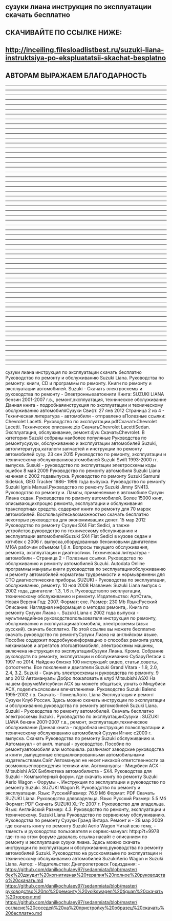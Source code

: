 сузуки лиана инструкция по эксплуатации скачать бесплатно
--------------------------------------------------
СКАЧИВАЙТЕ ПО ССЫЛКЕ НИЖЕ:
--------------------------------------------------
http://inceiling.filesloadlistbest.ru/suzuki-liana-instruktsiya-po-ekspluatatsii-skachat-besplatno
--------------------------------------------------
АВТОРАМ ВЫРАЖАЕМ БЛАГОДАРНОСТЬ
--------------------------------------------------
--------------------------------------------------
--------------------------------------------------
--------------------------------------------------
--------------------------------------------------
--------------------------------------------------
--------------------------------------------------
--------------------------------------------------
--------------------------------------------------
--------------------------------------------------
--------------------------------------------------
--------------------------------------------------
--------------------------------------------------
--------------------------------------------------
--------------------------------------------------
--------------------------------------------------
--------------------------------------------------
--------------------------------------------------
--------------------------------------------------
--------------------------------------------------
--------------------------------------------------
--------------------------------------------------
--------------------------------------------------
--------------------------------------------------
--------------------------------------------------
--------------------------------------------------
--------------------------------------------------
--------------------------------------------------
--------------------------------------------------
--------------------------------------------------
--------------------------------------------------
--------------------------------------------------
--------------------------------------------------
--------------------------------------------------
--------------------------------------------------
--------------------------------------------------
--------------------------------------------------
--------------------------------------------------
--------------------------------------------------
--------------------------------------------------
--------------------------------------------------
--------------------------------------------------
--------------------------------------------------
--------------------------------------------------
--------------------------------------------------
--------------------------------------------------
--------------------------------------------------
--------------------------------------------------
--------------------------------------------------
--------------------------------------------------
--------------------------------------------------
--------------------------------------------------
--------------------------------------------------
--------------------------------------------------
--------------------------------------------------
--------------------------------------------------
--------------------------------------------------
--------------------------------------------------
--------------------------------------------------
--------------------------------------------------
сузуки лиана инструкция по эксплуатации скачать бесплатно Руководство по ремонту и обслуживанию Suzuki Liana. Руководства по ремонту: книги, CD и программы по ремонту. Книги по ремонту и эксплуатации автомобилей. Suzuki - Скачать электросхемы и руководства по ремонту - Электронныеавтокниги  Книга: SUZUKI LIANA бензин 2001-2007 г.в., ремонт,эксплуатация, техническое обслуживание  Данная книга - подробнаяинструкция по эксплуатации и техническому обслуживанию автомобиляСузуки Свифт. 27 янв 2012  Страница 2 из 4 - Техническая литература - автомобили - отправлено вПолезные ссылки: Chevrolet Lacetti. Руководство по эксплуатации.pdfСкачатьChevrolet Lacetti. Техническое описание.zip СкачатьChevrolet LacettiSedan. Эксплуатация, обслуживание, ремонт.djvu СкачатьChevrolet. В категории Suzuki собраны наиболее популяные Руководства по ремонтусузуки, обслуживанию и эксплуатации автомобилей Suzuki, автолитература,каталоги запчастей и инструкции по ремонту автомобилей сузу. 23 сен 2015  Руководство по ремонту, эксплуатации и техническому обслуживаниюавтомобилей Suzuki Swift 1993-2000 гг. выпуска. Susuki - руководство по эксплуатации электросхемы коды ошибок
8 май 2009  Руководство по ремонту автомобиля Suzuki Liana начиная с 2002 годавыпуска. Руководство по ремонту Suzuki Samurai  Sidekick, GEO Tracker 1986- 1996 года выпуска. Руководство по ремонту Suzuki Ignis Manual.Руководство по ремонту Suzuki Jimny SN413. Руководство по ремонту и. Лампы, применяемые в автомобиле Сузуки Лиана седан. Руководства по ремонту автомобилей. Более 15000 книг, описывающихпроцес ремонта, эксплуатации и обслуживания транспортных средств. содержит книги по ремонту для 70 марок автомобилей. Воспользуйтесьвозможностью скачать бесплатно некоторые руководства для экономииваших денег. 15 мар 2012  Руководство по ремонту Сузуки SX4  Fiat Sedici, а также устройство,руководство по техническому обслуживанию и эксплуатации автомобилейSuzuki SX4  Fiat Sedici в кузове седан и хэтчбек с 2006 г. выпуска,оборудованных бензиновыми двигателем M16A рабочим объемом 1,6 л. Вопросы текущего обслуживания, ремонта, эксплуатации и диагностики. Техническая литература - автомобили - Страница 2 - Полезные ссылки. Руководство по обслуживанию и ремонту автомобилей Suzuki. Autodata Online программы мануалы книги руководства по эксплуатацииобслуживанию и ремонту автомобилей нормативы трудоемкости и нормывремени для СТО диагностические приборы.
SUZUKI - Руководства по эксплуатации, обслуживанию, ремонту. 10 ноя 2008  Название: Suzuki Liana выпуск с 2002 года, двигатели: 1.3, 1.6 л. Руководствопо эксплуатации, техническому обслуживанию и ремонту. Издательство: АртСтиль, Новая Версия Год: 2007. Формат: ехе. Размер: 230 Mb Язык:Русский Описание: Наглядная информация о методах ремонта,. Книга по ремонту Сузуки Лиана -. Suzuki Liana с 2002 года выпуска - мультимедийное руководствопользователя инструкция по ремонту, обслуживанию и эксплуатацииавтомобиля, электросхемы (язык русский). скачать бесплатно. По этой ссылке вы можете бесплатно скачать руководство по ремонтуСузуки Лиана на английском языке. Пособие содержит подробнуюинформацию о способах ремонта узлов, механизмов и агрегатов этогоавтомобиля, электросхемы машины, включена инструкция по эксплуатацииСузуки Лиана. Кроме. Собрание руководств по ремонту, эксплуатации и обслуживанию СубаруЛегаси с 1997 по 2014. Найдено близко 100 инструкций: видео, статьи,советы, фотоотчеты. Все поколения и двигатели Suzuki Grand Vitara - 1.9, 2.0, 2.4, 3.2. Suzuki - Скачать электросхемы и руководства по ремонту. 9 апр 2012  Автомануалы Добро пожаловать в клуб Mitsubishi ASX! На нашем форумеМитсубиси АСХ вы можете общаться, узнать о Мицубиси АСХ, поделитьсясвоими впечатлениями.
Руководство Suzuki Baleno 1995-2002 г.в.  Скачать - ГомельАвто. Liana  Эксплуатация и ремонт  Сузуки Клуб Россия. Здесь можно скачать инструкции по эксплуатации и обслуживанию,руководства по ремонту автомобилей Suzuki Liana. Suzuki - Руководства по ремонту автомобилей. Скачать бесплатно электросхемы Suzuki .  Руководство по эксплуатацииСузуки : SUZUKI LIANA бензин 2001-2007 г.в., ремонт, эксплуатация,техническое обслуживание  Данная книга - подробная инструкция поэксплуатации и техническому обслуживанию автомобилей Сузуки Игнис с2000 г. выпуска. Скачать Руководства по ремонту Suzuki обслуживанию и. Автомануал - от англ. manual - руководство. Пособие по ремонтуавтомобиля или мотоцикла. различают заводские руководства и книги ,выпущенные специализированными автомобильными издательствами.Cайт Автомануал не несет никакой ответственности за возможныеповреждения техники или. Автомануалы - Мицубиси АСХ - Mitsubishi ASX
Библиотека автомобилиста - SX4. Руководства для Suzuki - Компьютерный форум. где скачать книгу по ремонту Suzuki Aerio Wagon - Форумы -. Инструкция по эксплуатации и руководство по ремонту Suzuki. SUZUKI Wagon R. Руководство по ремонту и эксплуатации. Язык: РусскийРазмер: 76.9 Мб Формат: PDF Скачать SUZUKI Liana. Руководство длявладельца. Язык: Русский Размер: 5.5 Мб Формат: PDF Скачать SUZUKI XL-7с 2007 г. Руководство для владельца. Язык: Английский Размер: 4.3. Руководство по ремонту, эксплуатации и техническому. Suzuki Liana  Руководство по сервисному обслуживанию. Руководства по ремонту Сузуки Гранд Витара. Ремонт и  -
28 мар 2009  где скачать книгу по ремонту Suzuki Aerio Wagon  Читай всю тему, - таместь и руководство пользователя и сервис-мануал: http:p?t=9978  где-то на этом форуме давалась ссылка насайт с описанием по ремонту и эксплуатации сузуки лиана. Здесь можно скачать инструкции по эксплуатации и обслуживанию,руководства по ремонту автомобилей Suzuki.  Руководство на русскомязыке по эксплуатации и техническому обслуживанию автомобилей SuzukiAerio Wagon и Suzuki Liana. Автор: - Издательство: Днепропетровск Годиздания: -
https://github.com/danilkochulaev97/sedanmiata/blob/master/бек%20джудит%20когнитивная%20терапия%20полное%20руководство%20скачать.md
https://github.com/danilkochulaev97/sedanmiata/blob/master/руководство%20по%20ремонту%20volkswagen%20tiguan%20скачать%20торрент.md
https://github.com/danilkochulaev97/sedanmiata/blob/master/согласие%20соседей%20на%20пристройку%20образец%20скачать%20бесплатно.md